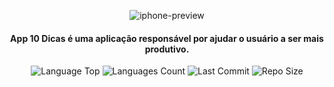 <div  align="center">
  
![iphone-preview](https://user-images.githubusercontent.com/73259410/128647473-ce06a360-49f9-4f56-b6b2-a8b99acef942.png)

<h4>App 10 Dicas é uma aplicação responsável por ajudar o usuário a ser mais produtivo.</h4>
  
<p>
<img  alt="Language Top"  src="https://img.shields.io/github/languages/top/tamirespatrocinio/app10Dicas">
<img  alt="Languages Count"  src="https://img.shields.io/github/languages/count/tamirespatrocinio/app10Dicas">
<img  alt="Last Commit"  src="https://img.shields.io/github/last-commit/tamirespatrocinio/app10Dicas">
<img  alt="Repo Size"  src="https://img.shields.io/github/repo-size/tamirespatrocinio/app10Dicas">
</p>
</div>
